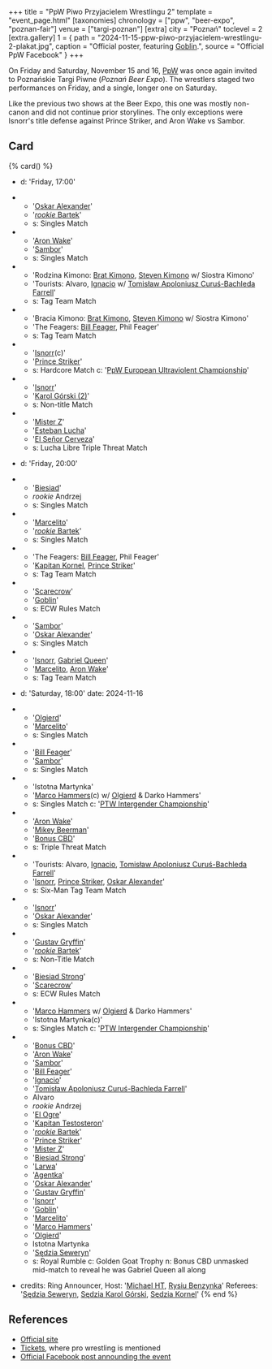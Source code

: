 +++
title = "PpW Piwo Przyjacielem Wrestlingu 2"
template = "event_page.html"
[taxonomies]
chronology = ["ppw", "beer-expo", "poznan-fair"]
venue = ["targi-poznan"]
[extra]
city = "Poznań"
toclevel = 2
[extra.gallery]
1 = { path = "2024-11-15-ppw-piwo-przyjacielem-wrestlingu-2-plakat.jpg", caption = "Official poster, featuring [Goblin](@/w/goblin.md).", source = "Official PpW Facebook" }
+++

On Friday and Saturday, November 15 and 16, [PpW](@/o/ppw.md) was once again invited to Poznańskie Targi Piwne (_Poznań Beer Expo_). The wrestlers staged two performances on Friday, and a single, longer one on Saturday.

Like the previous two shows at the Beer Expo, this one was mostly non-canon and did not continue prior storylines.
The only exceptions were Isnorr's title defense against Prince Striker, and Aron Wake vs Sambor.

## Card

{% card() %}
- d: 'Friday, 17:00'
- - '[Oskar Alexander](@/w/rookie-oskar.md)'
  - '[_rookie_ Bartek](@/w/plata.md)'
  - s: Singles Match
- - '[Aron Wake](@/w/aron-wake.md)'
  - '[Sambor](@/w/sambor.md)'
  - s: Singles Match
- - 'Rodzina Kimono: [Brat Kimono](@/w/goblin.md), [Steven Kimono](@/w/biesiad.md) w/ Siostra Kimono'
  - 'Tourists: Alvaro, [Ignacio](@/w/sedzia-kornel.md) w/ [Tomisław Apoloniusz Curuś-Bachleda Farrell](@/w/joker.md)'
  - s: Tag Team Match
- - 'Bracia Kimono: [Brat Kimono](@/w/goblin.md), [Steven Kimono](@/w/biesiad.md) w/ Siostra Kimono'
  - 'The Feagers: [Bill Feager](@/w/feager.md), Phil Feager'
  - s: Tag Team Match
- - '[Isnorr](@/w/isnorr.md)(c)'
  - '[Prince Striker](@/w/royal-striker.md)'
  - s: Hardcore Match
    c: '[PpW European Ultraviolent Championship](@/c/ppw-european-ultraviolent-championship.md)'
- - '[Isnorr](@/w/isnorr.md)'
  - '[Karol Górski (2)](@/w/madman-charlie.md)'
  - s: Non-title Match
- - '[Mister Z](@/w/mister-z.md)'
  - '[Esteban Lucha](@/w/biesiad.md)'
  - '[El Señor Cerveza](@/w/goblin.md)'
  - s: Lucha Libre Triple Threat Match

- d: 'Friday, 20:00'
- - '[Biesiad](@/w/biesiad.md)'
  - _rookie_ Andrzej
  - s: Singles Match
- - '[Marcelito](@/w/marcelito.md)'
  - '[_rookie_ Bartek](@/w/plata.md)'
  - s: Singles Match
- - 'The Feagers: [Bill Feager](@/w/feager.md), Phil Feager'
  - '[Kapitan Kornel](@/w/sedzia-kornel.md), [Prince Striker](@/w/royal-striker.md)'
  - s: Tag Team Match
- - '[Scarecrow](@/w/mister-z.md)'
  - '[Goblin](@/w/goblin.md)'
  - s: ECW Rules Match
- - '[Sambor](@/w/sambor.md)'
  - '[Oskar Alexander](@/w/oskar-alexander.md)'
  - s: Singles Match
- - '[Isnorr](@/w/isnorr.md), [Gabriel Queen](@/w/gabriel-queen.md)'
  - '[Marcelito](@/w/marcelito.md), [Aron Wake](@/w/aron-wake.md)'
  - s: Tag Team Match

- d: 'Saturday, 18:00'
  date: 2024-11-16
- - '[Olgierd](@/w/olgierd.md)'
  - '[Marcelito](@/w/marcelito.md)'
  - s: Singles Match
- - '[Bill Feager](@/w/feager.md)'
  - '[Sambor](@/w/sambor.md)'
  - s: Singles Match
- - 'Istotna Martynka'
  - '[Marco Hammers](@/w/marco-hammers.md)(c) w/ [Olgierd](@/w/olgierd.md) & Darko Hammers'
  - s: Singles Match
    c: '[PTW Intergender Championship](@/c/ptw-intergender-championship.md)'
- - '[Aron Wake](@/w/aron-wake.md)'
  - '[Mikey Beerman](@/w/goblin.md)'
  - '[Bonus CBD](@/w/gabriel-queen.md)'
  - s: Triple Threat Match
- - 'Tourists: Alvaro, [Ignacio](@/w/sedzia-kornel.md), [Tomisław Apoloniusz Curuś-Bachleda Farrell](@/w/joker.md)'
  - '[Isnorr](@/w/isnorr.md), [Prince Striker](@/w/royal-striker.md), [Oskar Alexander](@/w/oskar-alexander.md)'
  - s: Six-Man Tag Team Match
- - '[Isnorr](@/w/isnorr.md)'
  - '[Oskar Alexander](@/w/oskar-alexander.md)'
  - s: Singles Match
- - '[Gustav Gryffin](@/w/gustav-gryffin.md)'
  - '[_rookie_ Bartek](@/w/plata.md)'
  - s: Non-Title Match
- - '[Biesiad Strong](@/w/biesiad.md)'
  - '[Scarecrow](@/w/mister-z.md)'
  - s: ECW Rules Match
- - '[Marco Hammers](@/w/marco-hammers.md) w/ [Olgierd](@/w/olgierd.md) & Darko Hammers'
  - 'Istotna Martynka(c)'
  - s: Singles Match
    c: '[PTW Intergender Championship](@/c/ptw-intergender-championship.md)'
- - '[Bonus CBD](@/w/gabriel-queen.md)'
  - '[Aron Wake](@/w/aron-wake.md)'
  - '[Sambor](@/w/sambor.md)'
  - '[Bill Feager](@/w/feager.md)'
  - '[Ignacio](@/w/sedzia-kornel.md)'
  - '[Tomisław Apoloniusz Curuś-Bachleda Farrell](@/w/joker.md)'
  - Alvaro
  - _rookie_ Andrzej
  - '[El Ogre](@/w/olgierd.md)'
  - '[Kapitan Testosteron](@/w/marco-hammers.md)'
  - '[_rookie_ Bartek](@/w/plata.md)'
  - '[Prince Striker](@/w/royal-striker.md)'
  - '[Mister Z](@/w/mister-z.md)'
  - '[Biesiad Strong](@/w/biesiad.md)'
  - '[Larwa](@/w/goblin.md)'
  - '[Agentka](@/w/agentka-agatka.md)'
  - '[Oskar Alexander](@/w/oskar-alexander.md)'
  - '[Gustav Gryffin](@/w/gustav-gryffin.md)'
  - '[Isnorr](@/w/isnorr.md)'
  - '[Goblin](@/w/goblin.md)'
  - '[Marcelito](@/w/marcelito.md)'
  - '[Marco Hammers](@/w/marco-hammers.md)'
  - '[Olgierd](@/w/olgierd.md)'
  - Istotna Martynka
  - '[Sędzia Seweryn](@/w/sedzia-seweryn.md)'
  - s: Royal Rumble
    c: Golden Goat Trophy
    n: Bonus CBD unmasked mid-match to reveal he was Gabriel Queen all along
- credits:
    Ring Announcer, Host: '[Michael HT](@/w/michael-ht.md), [Rysiu Benzynka](@/w/joker.md)'
    Referees: '[Sędzia Seweryn](@/w/sedzia-seweryn.md), [Sędzia Karol Górski](@/w/madman-charlie.md), [Sędzia Kornel](@/w/sedzia-kornel.md)'
{% end %}

## References

* [Official site](https://targipiwne.pl/)
* [Tickets](https://sklep.targowo.com/targi-piwne/), where pro wrestling is mentioned
* [Official Facebook post announding the event](https://www.facebook.com/OficjalnePPW/posts/pfbid02enHaiiLSDJbPT47DiuCoiEMuwk4TCxGqtfHsGLC7T46xaE4d9rg6ssipBKLivMWnl)
